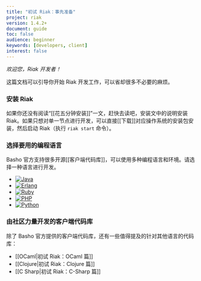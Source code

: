 ```yaml
---
title: "初试 Riak：事先准备"
project: riak
version: 1.4.2+
document: guide
toc: false
audience: beginner
keywords: [developers, client]
interest: false
---
```


*欢迎您，Riak 开发者！*

这篇文档可以引导你开始 Riak 开发工作，可以省却很多不必要的麻烦。

### 安装 Riak

如果你还没有阅读“[[花五分钟安装]]”一文，赶快去读吧，安装文中的说明安装 Riak。如果只想对单一节点进行开发，可以直接[[下载]]对应操作系统的安装包安装，然后启动 Riak（执行 `riak start` 命令）。

### 选择要用的编程语言

Basho 官方支持很多开源[[客户端代码库]]，可以使用多种编程语言和环境。请选择一种语言进行开发。

<ul class="planguages">
<li><a href="/dev/taste-of-riak/java/"><img src="/images/plangs/java.jpg" alt="Java"></a></li>
<li><a href="/dev/taste-of-riak/erlang/"><img src="/images/plangs/erlang.jpg" alt="Erlang"></a></li>
<li><a href="/dev/taste-of-riak/ruby/"><img src="/images/plangs/ruby.jpg" alt="Ruby"></a></li>
<li><a href="/dev/taste-of-riak/php/"><img src="/images/plangs/php.png" alt="PHP"></a></li>
<li><a href="/dev/taste-of-riak/python/"><img src="/images/plangs/python.png" alt="Python"></a></li>
</ul>

### 由社区力量开发的客户端代码库

除了 Basho 官方提供的客户端代码库，还有一些值得提及的针对其他语言的代码库：

* [[OCaml|初试 Riak：OCaml 篇]]
* [[Clojure|初试 Riak：Clojure 篇]]
* [[C Sharp|初试 Riak：C-Sharp 篇]]
